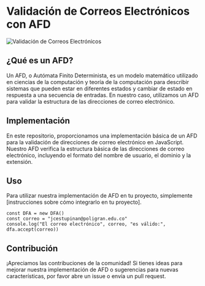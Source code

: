 # Validación de Correos Electrónicos con AFD

![Validación de Correos Electrónicos](https://www.poli.edu.co/sites/default/files/styles/institutional_hero/public/imagen-identidad-institucional-b.jpg?itok=hKMeqUPD)

## ¿Qué es un AFD?

Un AFD, o Autómata Finito Determinista, es un modelo matemático utilizado en ciencias de la computación y teoría de la computación para describir sistemas que pueden estar en diferentes estados y cambiar de estado en respuesta a una secuencia de entradas. En nuestro caso, utilizamos un AFD para validar la estructura de las direcciones de correo electrónico.

## Implementación

En este repositorio, proporcionamos una implementación básica de un AFD para la validación de direcciones de correo electrónico en JavaScript. Nuestro AFD verifica la estructura básica de las direcciones de correo electrónico, incluyendo el formato del nombre de usuario, el dominio y la extensión.

## Uso

Para utilizar nuestra implementación de AFD en tu proyecto, simplemente [instrucciones sobre cómo integrarlo en tu proyecto].

```
const DFA = new DFA()
const correo = "jcestupinan@poligran.edu.co"
console.log("El correo electrónico", correo, "es válido:", dfa.accept(correo))
```

## Contribución

¡Apreciamos las contribuciones de la comunidad! Si tienes ideas para mejorar nuestra implementación de AFD o sugerencias para nuevas características, por favor abre un issue o envía un pull request.
